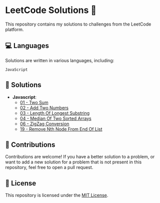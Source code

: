# LeetCode Solutions 🧠

This repository contains my solutions to challenges from the LeetCode platform.

## 💻 Languages 

Solutions are written in various languages, including:

```
JavaScript
```

## 📁 Solutions

- **Javascript**:
  - [01 - Two Sum](./problem-list/js/0001-two-sum)
  - [02 - Add Two Numbers](./problem-list/js/0002-add-two-numbers)
  - [03 - Length Of Longest Substring](./problem-list/js/003-length-of-longest-substring/)
  - [04 - Median Of Two Sorted Arrays](./problem-list/js/004-median-of-two-sorted-arrays/)
  - [06 - ZigZag Conversion](./problem-list/js/006-zigzag-conversion/)
  - [19 - Remove Nth Node From End Of List](./problem-list/js/019-remove-nth-node-from-end-of-list/)

## 🤝 Contributions 

Contributions are welcome! If you have a better solution to a problem, or want to add a new solution for a problem that is not present in this repository, feel free to open a pull request.

## 📝 License

This repository is licensed under the [MIT License](./LICENSE). 
